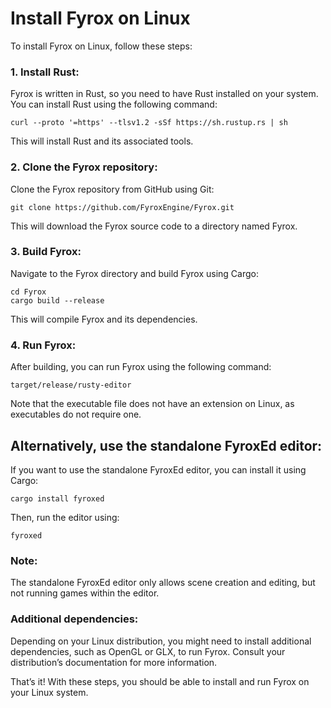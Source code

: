 # Install Fyrox on Linux

To install Fyrox on Linux, follow these steps:

### 1. Install Rust: 
Fyrox is written in Rust, so you need to have Rust installed on your system. You can install Rust using the following command:

```
curl --proto '=https' --tlsv1.2 -sSf https://sh.rustup.rs | sh
```

This will install Rust and its associated tools.

### 2. Clone the Fyrox repository: 
Clone the Fyrox repository from GitHub using Git:

```
git clone https://github.com/FyroxEngine/Fyrox.git
```

This will download the Fyrox source code to a directory named Fyrox.

### 3. Build Fyrox: 
Navigate to the Fyrox directory and build Fyrox using Cargo:

```
cd Fyrox
cargo build --release
```

This will compile Fyrox and its dependencies.

### 4. Run Fyrox: 
After building, you can run Fyrox using the following command:

```
target/release/rusty-editor
```

Note that the executable file does not have an extension on Linux, as executables do not require one.

## Alternatively, use the standalone FyroxEd editor:

If you want to use the standalone FyroxEd editor, you can install it using Cargo:

```
cargo install fyroxed
```

Then, run the editor using:

```
fyroxed
```

### Note: 
The standalone FyroxEd editor only allows scene creation and editing, but not running games within the editor.

### Additional dependencies: 
Depending on your Linux distribution, you might need to install additional dependencies, such as OpenGL or GLX, to run Fyrox. Consult your distribution’s documentation for more information.

That’s it! With these steps, you should be able to install and run Fyrox on your Linux system.
